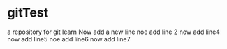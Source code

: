 # gitTest
a repository for git learn
Now add a new line
noe add line 2
now add line4
now add line5
noe add line6
now add line7